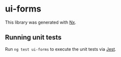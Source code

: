 # ui-forms

This library was generated with [Nx](https://nx.dev).

## Running unit tests

Run `ng test ui-forms` to execute the unit tests via [Jest](https://jestjs.io).
